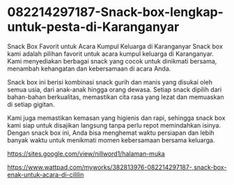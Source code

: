 # 082214297187-Snack-box-lengkap-untuk-pesta-di-Karanganyar
Snack Box Favorit untuk Acara Kumpul Keluarga di Karanganyar
   Snack box kami adalah pilihan favorit untuk acara kumpul keluarga di Karanganyar. Kami menyediakan berbagai snack yang cocok untuk dinikmati bersama, menambah kehangatan dan kebersamaan di acara Anda.

   Snack box ini berisi kombinasi snack gurih dan manis yang disukai oleh semua usia, dari anak-anak hingga orang dewasa. Setiap snack dipilih dari bahan-bahan berkualitas, memastikan cita rasa yang lezat dan memuaskan di setiap gigitan.

   Kami juga memastikan kemasan yang higienis dan rapi, sehingga snack box kami siap untuk disajikan langsung tanpa perlu repot memindahkan isinya. Dengan snack box ini, Anda bisa menghemat waktu persiapan dan lebih banyak waktu untuk menikmati momen kebersamaan bersama keluarga.

   https://sites.google.com/view/nillword1/halaman-muka

   https://www.wattpad.com/myworks/382813976-082214297187-,snack-box-enak-untuk-acara-di-cililin
